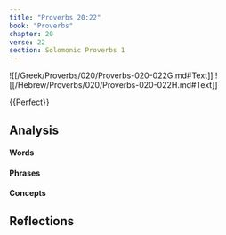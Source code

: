 ```yaml
---
title: "Proverbs 20:22"
book: "Proverbs"
chapter: 20
verse: 22
section: Solomonic Proverbs 1
---
```

![[/Greek/Proverbs/020/Proverbs-020-022G.md#Text]]
![[/Hebrew/Proverbs/020/Proverbs-020-022H.md#Text]]

{{Perfect}}

## Analysis

#### Words

#### Phrases

#### Concepts

## Reflections
